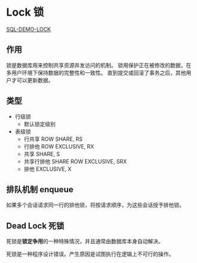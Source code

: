 # Lock 锁

[SQL-DEMO-LOCK](../../scripts/dev/todo/lock.sql)

## 作用

锁是数据库用来控制共享资源并发访问的机制。
锁用保护正在被修改的数据，在多用户环境下保持数据的完整性和一致性。
直到提交或回滚了事务之后，其他用户才可以更新数据。


## 类型

- 行级锁
  - 默认锁定级别
- 表级锁
  - 行共享 ROW SHARE, RS
  - 行排他 ROW EXCLUSIVE, RX
  - 共享 SHARE, S
  - 共享行排他 SHARE ROW EXCLUSIVE, SRX
  - 排他 EXCLUSIVE, X


## 排队机制 enqueue

如果多个会话请求同一行的排他锁，将按请求顺序，为这些会话授予排他锁。


## Dead Lock 死锁

死锁是**锁定争用**的一种特殊情况，并且通常由数据库本身自动解决。

死锁是一种程序设计错误。产生原因是试图执行在逻辑上不可行的操作。

